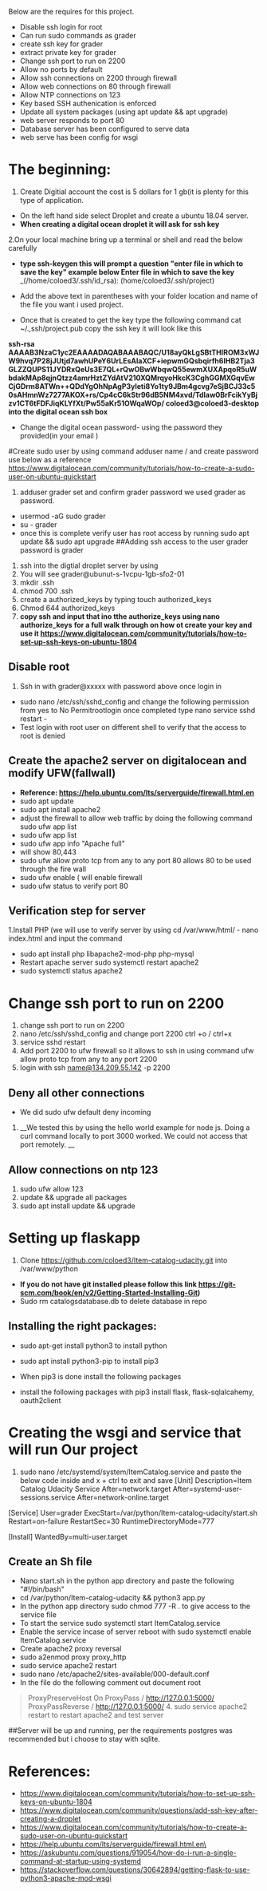 Below are the requires for this project. 

- Disable ssh login for root
- Can run sudo commands as grader
- create ssh key for grader
- extract private key for grader
- Change ssh port to run on 2200
- Allow no ports by default
- Allow ssh connections on 2200 through firewall
- Allow web connections on 80 through firewall
- Allow NTP connections on 123
- Key based SSH authenication is enforced
- Update all system packages (using apt update && apt upgrade)
- web server responds to port 80
- Database server has been configured to serve data
- web serve has been config for wsgi

# The beginning:

1. Create Digitial account the cost is 5 dollars for 1 gb(it is plenty for this type of application.
* On the left hand side select Droplet and create a ubuntu 18.04 server.
* **When creating a digital ocean droplet it will ask for ssh key**

2.On your local machine bring up a terminal or shell and read the below carefully

  * **type ssh-keygen this will prompt a question "enter file in which to save the key" example below Enter file in which to save the key** _(/home/coloed3/.ssh/id_rsa): (home/coloed3/.ssh/project)
  
  * Add the above text in parentheses with your folder location and name of the file you want i used project.
  
   * Once that is created to get the key type the following command cat ~/.,ssh/project.pub copy the ssh key it will look like this
   
   __ssh-rsa AAAAB3NzaC1yc2EAAAADAQABAAABAQC/U18ayQkLgSBtTHIROM3xWJW9hvq7P28jJUtjd7awhUPeY6UrLEsAIaXCF+iepwmGQsbqirfh6lHB2Tja3GLZZQUPS11JYDRxQeUs3E7QL+rQwOBwWbqwQ55ewmXUXApqoR5uWbdakMAp8qjnQtzz4amrHztZYdAtV210XQMrqyoHkcK3CghGGMXGqvEwCjGDrm8ATWn++QDdYgOhNpAgP3yleti8Yo1ty9JBm4gcvg7eSjBCJ33c50sAHmnWz7277AKOX+rs/Cp4cC6kStr96dB5NM4xvd/Tdlaw0BrFcikYyBjzv1CT6tFDFJiqKLYfXt/Pw55aKr51OWqaWOp/ coloed3@coloed3-desktop into the digital ocean ssh box__
   * Change the digital ocean password- using the password they provided(in your email )
   
   #Create sudo user by using command adduser name / and create password use below as a reference
   https://www.digitalocean.com/community/tutorials/how-to-create-a-sudo-user-on-ubuntu-quickstart
   1. adduser grader set and confirm grader password we used grader as password.
   * usermod -aG sudo grader
   * su - grader
   * once this is complete verify user has root access by running sudo apt update && sudo apt upgrade
   ##Adding ssh access to the user grader password is grader
   1. ssh into the digtial droplet server by using 
   1.  You will see grader@ubunut-s-1vcpu-1gb-sfo2-01
   1. mkdir .ssh
   1. chmod 700 .ssh
   1. create a authorized_keys by typing touch authorized_keys
   1. Chmod 644 authorized_keys
   1. __copy ssh and input that ino tthe authorize_keys using nano authorize_keys__
   __for a full walk through on how ot create your key and use it https://www.digitalocean.com/community/tutorials/how-to-set-up-ssh-keys-on-ubuntu-1804__
   ## Disable root 
   1. Ssh in with grader@xxxxx with password above once login in
   * sudo nano /etc/ssh/sshd_config and change the following permission from yes to No Permitrootlogin once completed type nano service sshd restart -
   * Test login with root user on different shell to verify that the access to root is denied
   ## Create the apache2 server on digitalocean and modify UFW(fallwall)
   * __Reference: https://help.ubuntu.com/lts/serverguide/firewall.html.en__
   * sudo apt update
   * sudo apt install apache2  
   * adjust the firewall to allow web traffic by doing the following command sudo ufw app list
   * sudo ufw app list
   * sudo ufw app info "Apache full"
   * will show 80,443
   * sudo ufw allow proto tcp from any to any port 80 allows 80 to be used through the fire wall
   * sudo ufw enable ( will enable firewall
   * sudo ufw status to verify port 80

## Verification step for server
1.Install PHP (we will use to verify server by using <?php phpinfo();?> cd /var/www/html/ - nano index.html and input the command
* sudo apt install php libapache2-mod-php php-mysql
* Restart apache server sudo systemctl restart apache2
* sudo systemctl status apache2
# Change ssh port to run on 2200
1. change ssh port to run on 2200
2. nano /etc/ssh/sshd_config and change port 2200 ctrl +o / ctrl+x
3. service sshd restart
4. Add port 2200 to ufw firewall so it allows to ssh in using command ufw allow proto tcp from any to any port 2200
5. login with ssh name@134.209.55.142 -p 2200
## Deny all other connections
* We did sudo ufw default deny incoming
1. __We tested this by using the hello world example for node js. Doing a curl command locally to port 3000 worked. We could not access that port remotely.  __
## Allow connections on ntp 123
1. sudo ufw allow 123
2. update && upgrade all packages
3. sudo apt install update && upgrade

# Setting up flaskapp 
1. Clone https://github.com/coloed3/Item-catalog-udacity.git into /var/www/python
* __If you do not have git installed please follow this link https://git-scm.com/book/en/v2/Getting-Started-Installing-Git)__
* Sudo rm catalogsdatabase.db to delete database in repo
## Installing the right packages:
* sudo apt-get install python3 to install python
* sudo apt install python3-pip to install pip3

* When pip3 is done install the following packages
* install the following packages with pip3 install flask, flask-sqlalcahemy, oauth2client

# Creating the wsgi and service that will run Our project
1. sudo nano /etc/systemd/system/ItemCatalog.service  and paste the below code inside and  x + ctrl to exit and save 
[Unit]
Description=Item Catalog Udacity Service
After=network.target
After=systemd-user-sessions.service
After=network-online.target

[Service]
User=grader
ExecStart=/var/python/Item-catalog-udacity/start.sh
Restart=on-failure
RestartSec=30
RuntimeDirectoryMode=777

[Install]
WantedBy=multi-user.target
## Create an Sh file
* Nano start.sh in the python app directory and paste the following
"#!/bin/bash"
* cd /var/python/Item-catalog-udacity && python3 app.py
* In the python app directory sudo chmod 777 -R . to give access to the service file
* To start the service sudo systemctl start ItemCatalog.service
* Enable the service incase of server reboot with sudo systemctl enable ItemCatalog.service
* Create apache2 proxy reversal
* sudo a2enmod proxy proxy_http
* sudo service apache2 restart
* sudo nano /etc/apache2/sites-available/000-default.conf
* In the file do the following comment out document root
> ProxyPreserveHost On
 ProxyPass / http://127.0.0.1:5000/
ProxyPassReverse / http://127.0.0.1:5000/ 4. sudo service apache2 restart to restart apache2 and test server

##Server will be up and running, per the requirements postgres was recommended but i choose to stay with sqlite.

# References:
* https://www.digitalocean.com/community/tutorials/how-to-set-up-ssh-keys-on-ubuntu-1804
* https://www.digitalocean.com/community/questions/add-ssh-key-after-creating-a-droplet
* https://www.digitalocean.com/community/tutorials/how-to-create-a-sudo-user-on-ubuntu-quickstart
* https://help.ubuntu.com/lts/serverguide/firewall.html.en\
* https://askubuntu.com/questions/919054/how-do-i-run-a-single-command-at-startup-using-systemd
* https://stackoverflow.com/questions/30642894/getting-flask-to-use-python3-apache-mod-wsgi
